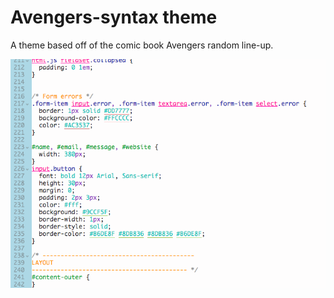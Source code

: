 # Avengers-syntax theme

A theme based off of the comic book Avengers random line-up.

![A screenshot of your theme](https://github.com/SolomonSScott/avengers-syntax/blob/master/img/avengers.png?raw=true)
